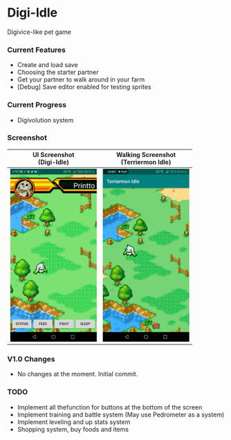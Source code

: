 # Digi-Idle
Digivice-like pet game

### Current Features
- Create and load save
- Choosing the starter partner
- Get your partner to walk around in your farm
- [Debug] Save editor enabled for testing sprites

### Current Progress
- Digivolution system

### Screenshot
UI Screenshot<br/>(Digi-Idle)             |  Walking Screenshot<br/>(Terriermon Idle)
:-------------------------:|:-------------------------:
<img text-align="center" src="https://github.com/printto/Digi_Idle/blob/master/screenshot1.jpg" alt="drawing" width="200" />  |  <img text-align="center" src="https://github.com/printto/Digi_Idle/blob/master/screenshot2.gif" alt="drawing" width="200" />

### V1.0 Changes
- No changes at the moment. Initial commit.

### TODO
- Implement all thefunction for buttons at the bottom of the screen
- Implement training and battle system (May use Pedrometer as a system)
- Implement leveling and up stats system
- Shopping system, buy foods and items
